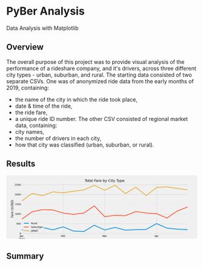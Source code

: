 # PyBer Analysis
Data Analysis with Matplotlib

## Overview
The overall purpose of this project was to provide visual analysis of the performance of a rideshare company, and it's drivers, across three different city types - urban, suburban, and rural. The starting data consisted of two separate CSVs. One was of anonymized ride data from the early months of 2019, containing:
- the name of the city in which the ride took place,
- date & time of the ride,
- the ride fare,
- a unique ride ID number.
The other CSV consisted of regional market data, containing:
- city names,
- the number of drivers in each city,
- how that city was classified (urban, suburban, or rural).




## Results

![PyBer Fare Summary](analysis/PyBer_fare_summary.png)


## Summary